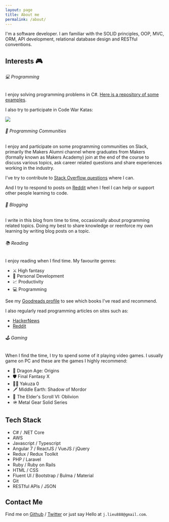 ```yaml
---
layout: page
title: About me
permalink: /about/
---
```



I'm a software developer. I am familiar with the SOLID principles, OOP, MVC, ORM, API development, relational database design and RESTful conventions.


## Interests &#x1f3ae;

###### &#x1f4bb; Programming

I enjoy solving programming problems in C#. [Here is a repository of some examples](https://github.com/jameslieu/csharp_projects).

I also try to participate in Code War Katas:

<a href="https://www.codewars.com/users/jameslieu/" target="_"><img src="https://www.codewars.com/users/jameslieu/badges/micro" /></a>

###### &#x1f4ac; Programming Communities

I enjoy and participate on some programming communities on Slack, primarily the Makers Alumni channel where graduates from Makers (formally known as Makers Academy) join at the end of the course to discuss various topics, ask career related questions and share experiences working in the industry.

I've try to contribute to [Stack Overflow questions](https://stackoverflow.com/users/2405120/james-lieu) where I can.

And I try to respond to posts on [Reddit](https://www.reddit.com/user/jameslieu) when I feel I can help or support other people learning to code.

###### &#x1f4dd; Blogging

I write in this blog from time to time, occasionally about programming related topics. Doing my best to share knowledge or reenforce my own learning by writing blog posts on a topic.

###### &#x1f4da; Reading
I enjoy reading when I find time. My favourite genres:
- &#x2694; High fantasy
- &#x1f9d8; Personal Development
- &#x1f4c8; Productivity
- &#x1f4bb; Programming

See my [Goodreads profile](https://www.goodreads.com/jameslieu) to see which books I've read and recommend.

I also regularly read programming articles on sites such as:
- [HackerNews](https://news.ycombinator.com/)
- [Reddit](https://www.reddit.com/r/ProgrammerHumor/)

###### &#x1f579; Gaming

When I find the time, I try to spend some of it playing video games. I usually game on PC and these are the games I highly recommend:

- &#x1f409; Dragon Age: Origins
- &#x1f6e1; Final Fantasy X
- &#x1f468;&#x200d;&#x1f4bc; Yakuza 0
- &#x1f5e1; Middle Earth: Shadow of Mordor
- &#x1f4dc; The Elder's Scroll VI: Oblivion
- &#x1fa96; Metal Gear Solid Series

## Tech Stack
- C# / .NET Core
- AWS
- Javascript / Typescript
- Angular 7 / ReactJS / VueJS / jQuery
- Redux / Redux Toolkit
- PHP / Laravel
- Ruby / Ruby on Rails
- HTML / CSS
- Fluent UI / Bootstrap / Bulma / Material
- Git
- RESTful APIs / JSON

## Contact Me

Find me on [Github][github] / [Twitter][Twitter] or just say Hello at
`j.lieu888@gmail.com`.

[github]: https://github.com/jameslieu
[twitter]: https://twitter.com/J_lieu
